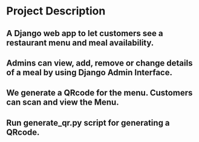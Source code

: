 # Project Description

## A Django web app to let customers see a restaurant menu and meal availability.

## Admins can view, add, remove or change details of a meal by using Django Admin Interface.

## We generate a QRcode for the menu. Customers can scan and view the Menu.
## Run generate_qr.py script for generating a QRcode.
